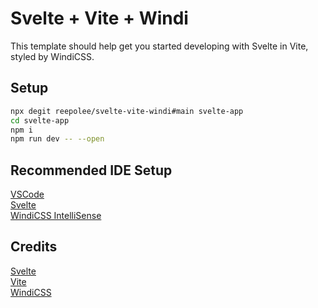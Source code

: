 # Svelte + Vite + Windi

This template should help get you started developing with Svelte in Vite, styled by WindiCSS.

## Setup

```bash
npx degit reepolee/svelte-vite-windi#main svelte-app
cd svelte-app
npm i
npm run dev -- --open
```

## Recommended IDE Setup

[VSCode](https://code.visualstudio.com/)  
[Svelte](https://marketplace.visualstudio.com/items?itemName=svelte.svelte-vscode)  
[WindiCSS IntelliSense](https://marketplace.visualstudio.com/items?itemName=voorjaar.windicss-intellisense)

## Credits

[Svelte](https://svelte.dev)  
[Vite](https://vitejs.dev)  
[WindiCSS](https://windicss.org/)
